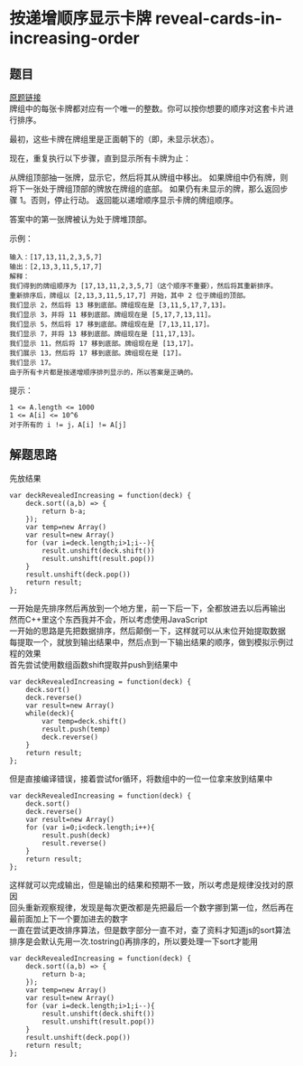 # 按递增顺序显示卡牌 reveal-cards-in-increasing-order
## 题目
[原题链接](https://leetcode-cn.com/problems/reveal-cards-in-increasing-order/)  
牌组中的每张卡牌都对应有一个唯一的整数。你可以按你想要的顺序对这套卡片进行排序。

最初，这些卡牌在牌组里是正面朝下的（即，未显示状态）。

现在，重复执行以下步骤，直到显示所有卡牌为止：

从牌组顶部抽一张牌，显示它，然后将其从牌组中移出。
如果牌组中仍有牌，则将下一张处于牌组顶部的牌放在牌组的底部。
如果仍有未显示的牌，那么返回步骤 1。否则，停止行动。
返回能以递增顺序显示卡牌的牌组顺序。

答案中的第一张牌被认为处于牌堆顶部。

示例：

	输入：[17,13,11,2,3,5,7]
	输出：[2,13,3,11,5,17,7]
	解释：
	我们得到的牌组顺序为 [17,13,11,2,3,5,7]（这个顺序不重要），然后将其重新排序。
	重新排序后，牌组以 [2,13,3,11,5,17,7] 开始，其中 2 位于牌组的顶部。
	我们显示 2，然后将 13 移到底部。牌组现在是 [3,11,5,17,7,13]。
	我们显示 3，并将 11 移到底部。牌组现在是 [5,17,7,13,11]。
	我们显示 5，然后将 17 移到底部。牌组现在是 [7,13,11,17]。
	我们显示 7，并将 13 移到底部。牌组现在是 [11,17,13]。
	我们显示 11，然后将 17 移到底部。牌组现在是 [13,17]。
	我们展示 13，然后将 17 移到底部。牌组现在是 [17]。
	我们显示 17。
	由于所有卡片都是按递增顺序排列显示的，所以答案是正确的。
 
提示：

	1 <= A.length <= 1000
	1 <= A[i] <= 10^6
	对于所有的 i != j，A[i] != A[j]
## 解题思路
先放结果

	var deckRevealedIncreasing = function(deck) {
		deck.sort((a,b) => {
			return b-a; 
		});
		var temp=new Array()
		var result=new Array()
		for (var i=deck.length;i>1;i--){
			result.unshift(deck.shift())
			result.unshift(result.pop())
		}
		result.unshift(deck.pop())
		return result;
	};
一开始是先排序然后再放到一个地方里，前一下后一下，全都放进去以后再输出  
然而C++里这个东西我并不会，所以考虑使用JavaScript  
一开始的思路是先把数据排序，然后颠倒一下，这样就可以从末位开始提取数据  
每提取一个，就放到输出结果中，然后点到一下输出结果的顺序，做到模拟示例过程的效果  
首先尝试使用数组函数shift提取并push到结果中  

	var deckRevealedIncreasing = function(deck) {
		deck.sort()
		deck.reverse()
		var result=new Array()
		while(deck){
			var temp=deck.shift()
			result.push(temp)
			deck.reverse()
		}
		return result;
	};
但是直接编译错误，接着尝试for循环，将数组中的一位一位拿来放到结果中

	var deckRevealedIncreasing = function(deck) {
		deck.sort()
		deck.reverse()
		var result=new Array()
		for (var i=0;i<deck.length;i++){
			result.push(deck)
			result.reverse()
		}
		return result;
	};
这样就可以完成输出，但是输出的结果和预期不一致，所以考虑是规律没找对的原因  
回头重新观察规律，发现是每次更改都是先把最后一个数字挪到第一位，然后再在最前面加上下一个要加进去的数字  
一直在尝试更改排序算法，但是数字部分一直不对，查了资料才知道js的sort算法排序是会默认先用一次.tostring()再排序的，所以要处理一下sort才能用

	var deckRevealedIncreasing = function(deck) {
		deck.sort((a,b) => {
			return b-a; 
		});
		var temp=new Array()
		var result=new Array()
		for (var i=deck.length;i>1;i--){
			result.unshift(deck.shift())
			result.unshift(result.pop())
		}
		result.unshift(deck.pop())
		return result;
	};
